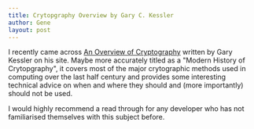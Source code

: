 ```yaml
---
title: Crytopgraphy Overview by Gary C. Kessler
author: Gene
layout: post
---
```


I recently came across <a href="https://www.garykessler.net/library/crypto.html">An Overview of Cryptography</a> written by Gary Kessler on his site. 
Maybe more accurately titled as a "Modern History of Crytopgraphy", it covers most of the major crytographic methods used in computing over the last half century and provides some interesting technical advice on when and where they should and (more importantly) should not be used.

I would highly recommend a read through for any developer who has not familiarised themselves with this subject before.

